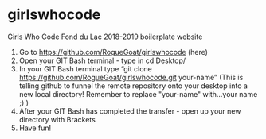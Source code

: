 # girlswhocode
Girls Who Code Fond du Lac 2018-2019 boilerplate website

1. Go to https://github.com/RogueGoat/girlswhocode (here)
2. Open your GIT Bash terminal - type in cd Desktop/
3. In your GIT Bash terminal type “git clone https://github.com/RogueGoat/girlswhocode.git your-name”
(This is telling github to funnel the remote repository onto your desktop into a new local directory! Remember to replace "your-name" with...your name ;) )
4. After your GIT Bash has completed the transfer - open up your new directory with Brackets
5. Have fun!
